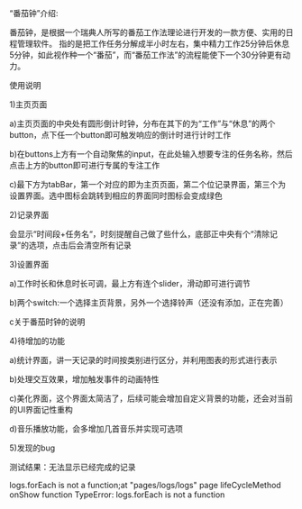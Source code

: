 “番茄钟”介绍:

番茄钟，是根据一个瑞典人所写的番茄工作法理论进行开发的一款方便、实用的日程管理软件。
指的是把工作任务分解成半小时左右，集中精力工作25分钟后休息5分钟，如此视作种一个“番茄”，而“番茄工作法”的流程能使下一个30分钟更有动力。

使用说明

1)主页页面

a)主页页面的中央处有圆形倒计时钟，分布在其下的为“工作”与“休息”的两个button，点下任一个button即可触发响应的倒计时进行计时工作

b)在buttons上方有一个自动聚焦的input，在此处输入想要专注的任务名称，然后点击上方的button即可进行专属的专注工作 

c)最下方为tabBar，第一个对应的即为主页页面，第二个位记录界面，第三个为设置界面。选中图标会跳转到相应的界面同时图标会变成绿色

2)记录界面

会显示“时间段+任务名“，时刻提醒自己做了些什么，底部正中央有个“清除记录”的选项，点击后会清空所有记录

3)设置界面

a)工作时长和休息时长可调，最上方有连个slider，滑动即可进行调节 

b)两个switch:一个选择主页背景，另外一个选择铃声（还没有添加，正在完善）

c关于番茄时钟的说明

4)待增加的功能

a)统计界面，讲一天记录的时间按类别进行区分，并利用图表的形式进行表示 

b)处理交互效果，增加触发事件的动画特性 

c)美化界面，这个界面太简洁了，后续可能会增加自定义背景的功能，还会对当前的UI界面记性重构 

d)音乐播放功能，会多增加几首音乐并实现可选项

5)发现的bug

测试结果：无法显示已经完成的记录

logs.forEach is not a function;at "pages/logs/logs" page lifeCycleMethod onShow function
TypeError: logs.forEach is not a function


